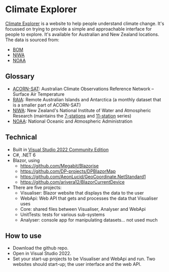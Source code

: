 # Climate Explorer

[Climate Explorer](https://www.climateexplorer.net/) is a website to help people understand climate change. It's focussed on trying to provide a simple and approachable interface for people to explore. It's available for Australian and New Zealand locations. The data is sourced from:

- [BOM](http://www.bom.gov.au/)
- [NIWA](https://niwa.co.nz/)
- [NOAA](https://www.noaa.gov/)

## Glossary
- [ACORN-SAT](http://www.bom.gov.au/climate/data/acorn-sat/): Australian Climate Observations Reference Network – Surface Air Temperature
- [RAIA](http://www.bom.gov.au/climate/data/acorn-sat/#tabs=Data-and-networks): Remote Australian Islands and Antarctica (a monthly dataset that is a smaller part of ACORN-SAT)
- [NIWA](https://niwa.co.nz/): New Zealand's National Institute of Water and Atmospheric Research (maintains the [7-stations](https://niwa.co.nz/seven-stations) and [11-station](https://niwa.co.nz/our-science/climate/information-and-resources/nz-temp-record/temperature-trends-from-raw-data) series)
- [NOAA](https://www.noaa.gov/): National Oceanic and Atmospheric Administration

## Technical
- Built in [Visual Studio 2022 Community Edition](https://visualstudio.microsoft.com/vs/community/)
- C#, .NET 6
- Blazor, using
  - https://github.com/Megabit/Blazorise
  - https://github.com/DP-projects/DPBlazorMap
  - https://github.com/AeonLucid/GeoCoordinate.NetStandard1
  - https://github.com/arivera12/BlazorCurrentDevice
- There are five projects:
  - Visualiser: Blazor website that displays the data to the user
  - WebApi: Web API that gets and processes the data that Visualiser uses
  - Core: shared files between Visualiser, Analyser and WebApi
  - UnitTests: tests for various sub-systems
  - Analyser: console app for manipulating datasets... not used much

## How to use

- Download the github repo. 
- Open in Visual Studio 2022. 
- Set your start-up projects to be Visualiser and WebApi and run. Two websites should start-up; the user interface and the web API.

